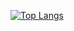 [![Top Langs](https://github-readme-stats.vercel.app/api/top-langs/?username=bobjoerules)](https://github.com/bobjoerules/github-readme-stats&theme=dark)
